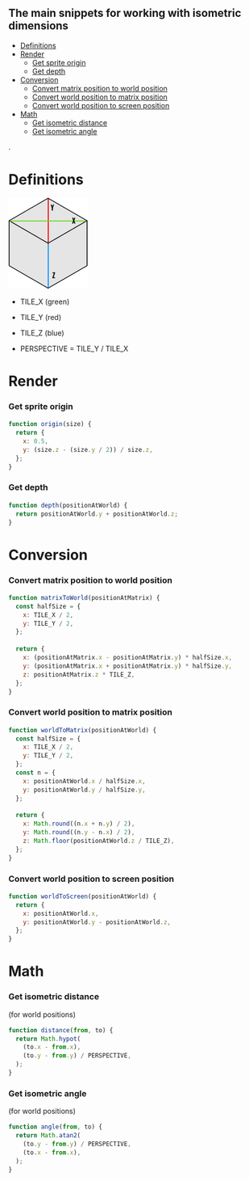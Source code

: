 ## The main snippets for working with isometric dimensions

* [Definitions](https://github.com/neki-dev/isometric-snippets?tab=readme-ov-file#definitions)
* [Render](https://github.com/neki-dev/isometric-snippets?tab=readme-ov-file#render)
  * [Get sprite origin](https://github.com/neki-dev/isometric-snippets?tab=readme-ov-file#get-sprite-origin)
  * [Get depth](https://github.com/neki-dev/isometric-snippets?tab=readme-ov-file#get-depth)
* [Conversion](https://github.com/neki-dev/isometric-snippets?tab=readme-ov-file#conversion)
  * [Convert matrix position to world position](https://github.com/neki-dev/isometric-snippets?tab=readme-ov-file#convert-matrix-position-to-world-position)
  * [Convert world position to matrix position](https://github.com/neki-dev/isometric-snippets?tab=readme-ov-file#convert-world-position-to-matrix-position)
  * [Convert world position to screen position](https://github.com/neki-dev/isometric-snippets?tab=readme-ov-file#convert-world-position-to-screen-position)
* [Math](https://github.com/neki-dev/isometric-snippets?tab=readme-ov-file#math)
  * [Get isometric distance](https://github.com/neki-dev/isometric-snippets?tab=readme-ov-file#get-isometric-distance)
  * [Get isometric angle](https://github.com/neki-dev/isometric-snippets?tab=readme-ov-file#get-isometric-angle)

.

# Definitions

![Cube](./cube.png)

* TILE_X (green)
* TILE_Y (red)
* TILE_Z (blue)

* PERSPECTIVE = TILE_Y / TILE_X

# Render

### Get sprite origin
```js
function origin(size) {
  return {
    x: 0.5,
    y: (size.z - (size.y / 2)) / size.z,
  };
}
```

### Get depth
```js
function depth(positionAtWorld) {
  return positionAtWorld.y + positionAtWorld.z;
}
```

# Conversion

### Convert matrix position to world position
```js
function matrixToWorld(positionAtMatrix) {
  const halfSize = {
    x: TILE_X / 2,
    y: TILE_Y / 2,
  };

  return {
    x: (positionAtMatrix.x - positionAtMatrix.y) * halfSize.x,
    y: (positionAtMatrix.x + positionAtMatrix.y) * halfSize.y,
    z: positionAtMatrix.z * TILE_Z,
  };
}
```

### Convert world position to matrix position
```js
function worldToMatrix(positionAtWorld) {
  const halfSize = {
    x: TILE_X / 2,
    y: TILE_Y / 2,
  };
  const n = {
    x: positionAtWorld.x / halfSize.x,
    y: positionAtWorld.y / halfSize.y,
  };

  return {
    x: Math.round((n.x + n.y) / 2),
    y: Math.round((n.y - n.x) / 2),
    z: Math.floor(positionAtWorld.z / TILE_Z),
  };
}
```

### Convert world position to screen position
```js
function worldToScreen(positionAtWorld) {
  return {
    x: positionAtWorld.x,
    y: positionAtWorld.y - positionAtWorld.z,
  };
}
```

# Math

### Get isometric distance 
(for world positions)
```js
function distance(from, to) {
  return Math.hypot(
    (to.x - from.x),
    (to.y - from.y) / PERSPECTIVE,
  );
}
```

### Get isometric angle 
(for world positions)
```js
function angle(from, to) {
  return Math.atan2(
    (to.y - from.y) / PERSPECTIVE,
    (to.x - from.x),
  );
}
```
